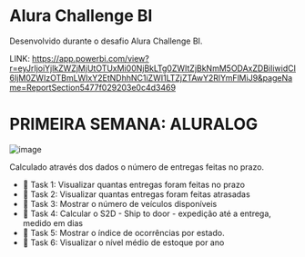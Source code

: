 # Alura Challenge BI
Desenvolvido durante o desafio Alura Challenge BI.

LINK: https://app.powerbi.com/view?r=eyJrIjoiYjlkZWZjMjUtOTUxMi00NjBkLTg0ZWItZjBkNmM5ODAxZDBiIiwidCI6IjM0ZWIzOTBmLWIxY2EtNDhhNC1iZWI1LTZjZTAwY2RlYmFlMiJ9&pageName=ReportSection5477f029203e0c4d3469

# PRIMEIRA SEMANA: ALURALOG

![image](https://user-images.githubusercontent.com/27151928/132926989-5a7d06cc-c895-4c1c-a4a2-1bd58e8b659a.png)

Calculado através dos dados o número de entregas feitas no prazo.

  * :brain:	 Task 1: Visualizar quantas entregas foram feitas no prazo
  * :brain:	 Task 2: Visualizar quantas entregas foram feitas atrasadas
  * :brain:	 Task 3: Mostrar o número de veículos disponíveis
  * :brain:  Task 4: Calcular o S2D - Ship to door - expedição até a entrega, medido em dias
  * :brain:  Task 5: Mostrar o índice de ocorrências por estado.
  * :brain:  Task 6: Visualizar o nível médio de estoque por ano
